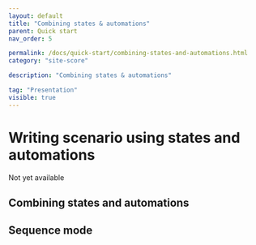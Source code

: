 ```yaml
---
layout: default
title: "Combining states & automations"
parent: Quick start
nav_order: 5

permalink: /docs/quick-start/combining-states-and-automations.html
category: "site-score"

description: "Combining states & automations"

tag: "Presentation"
visible: true
---
```

# Writing scenario using states and automations

Not yet available

## Combining states and automations

## Sequence mode